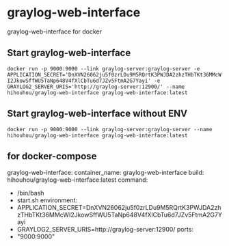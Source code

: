 # graylog-web-interface
graylog-web-interface for docker

## Start graylog-web-interface

`docker run -p 9000:9000 --link graylog-server:graylog-server -e APPLICATION_SECRET='DnXVN26062ju5f0zrLDu9M5RQrtK3PWJDA2zhzTHbTKt36MMcWI2JkowSffWU5TaNp648V4fXlCbTu6d7JZv5FtmA2G7Yayi' -e GRAYLOG2_SERVER_URIS='http://graylog-server:12900/' --name hihouhou/graylog-web-interface graylog-web-interface:latest`

## Start graylog-web-interface without ENV 

`docker run -p 9000:9000 --link graylog-server:graylog-server --name hihouhou/graylog-web-interface graylog-web-interface:latest`

## for docker-compose

graylog-web-interface:
  container_name: graylog-web-interface
  build: hihouhou/graylog-web-interface:latest
  command:
  - /bin/bash
  - start.sh
  environment:
  - APPLICATION_SECRET=DnXVN26062ju5f0zrLDu9M5RQrtK3PWJDA2zhzTHbTKt36MMcWI2JkowSffWU5TaNp648V4fXlCbTu6d7JZv5FtmA2G7Yayi
  - GRAYLOG2_SERVER_URIS=http://graylog-server:12900/
  ports:
   - "9000:9000"

